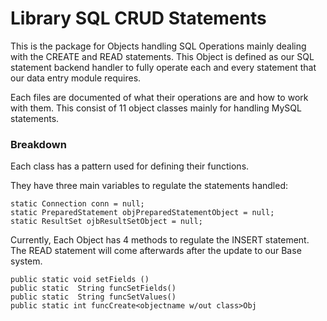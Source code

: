 # Library SQL CRUD Statements
This is the package for Objects handling SQL Operations mainly dealing with the CREATE and READ statements. This Object is defined as our SQL statement backend handler to fully operate each and every statement that our data entry module requires.

Each files are documented of what their operations are and how to work with them. This consist of 11 object classes mainly for handling MySQL statements.

### Breakdown
Each class has a pattern used for defining their functions.

They have three main variables to regulate the statements handled:
```
static Connection conn = null;
static PreparedStatement objPreparedStatementObject = null;
static ResultSet ojbResultSetObject = null;
```

Currently, Each Object has 4 methods to regulate the INSERT statement. The READ statement will come afterwards after the update to our Base system.
```
public static void setFields ()
public static  String funcSetFields()
public static  String funcSetValues()
public static int funcCreate<objectname w/out class>Obj
```
